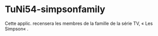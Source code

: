 TuNi54-simpsonfamily
====================

Cette applic. recensera les membres de la famille de la série TV, « Les Simpson« .
